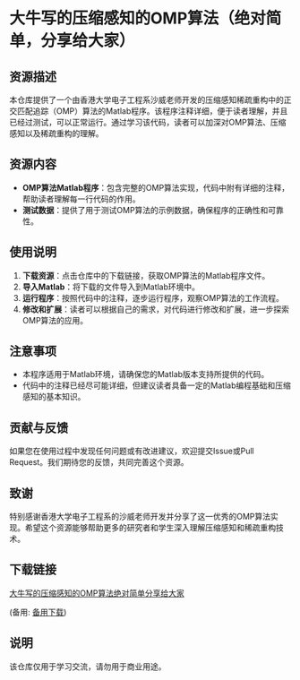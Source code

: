 # 大牛写的压缩感知的OMP算法（绝对简单，分享给大家）

## 资源描述

本仓库提供了一个由香港大学电子工程系沙威老师开发的压缩感知稀疏重构中的正交匹配追踪（OMP）算法的Matlab程序。该程序注释详细，便于读者理解，并且已经过测试，可以正常运行。通过学习该代码，读者可以加深对OMP算法、压缩感知以及稀疏重构的理解。

## 资源内容

- **OMP算法Matlab程序**：包含完整的OMP算法实现，代码中附有详细的注释，帮助读者理解每一行代码的作用。
- **测试数据**：提供了用于测试OMP算法的示例数据，确保程序的正确性和可靠性。

## 使用说明

1. **下载资源**：点击仓库中的下载链接，获取OMP算法的Matlab程序文件。
2. **导入Matlab**：将下载的文件导入到Matlab环境中。
3. **运行程序**：按照代码中的注释，逐步运行程序，观察OMP算法的工作流程。
4. **修改和扩展**：读者可以根据自己的需求，对代码进行修改和扩展，进一步探索OMP算法的应用。

## 注意事项

- 本程序适用于Matlab环境，请确保您的Matlab版本支持所提供的代码。
- 代码中的注释已经尽可能详细，但建议读者具备一定的Matlab编程基础和压缩感知的基本知识。

## 贡献与反馈

如果您在使用过程中发现任何问题或有改进建议，欢迎提交Issue或Pull Request。我们期待您的反馈，共同完善这个资源。

## 致谢

特别感谢香港大学电子工程系的沙威老师开发并分享了这一优秀的OMP算法实现。希望这个资源能够帮助更多的研究者和学生深入理解压缩感知和稀疏重构技术。

## 下载链接
[大牛写的压缩感知的OMP算法绝对简单分享给大家](https://pan.quark.cn/s/a83623f201ca) 

(备用: [备用下载](https://pan.baidu.com/s/1cQU_NB1n4XdNFBSIIbSEIA?pwd=1234))

## 说明

该仓库仅用于学习交流，请勿用于商业用途。
